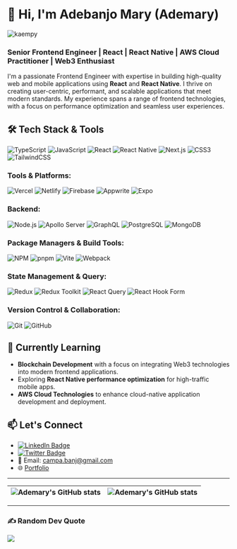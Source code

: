 # 👋 Hi, I'm Adebanjo Mary (Ademary)  
<p align="left"> <img src="https://komarev.com/ghpvc/?username=Kaempy&label=Profile%20views&color=0e75b6&style=flat" alt="kaempy" /> </p>

### Senior Frontend Engineer | React | React Native | AWS Cloud Practitioner | Web3 Enthusiast


I'm a passionate Frontend Engineer with expertise in building high-quality web and mobile applications using **React** and **React Native**. I thrive on creating user-centric, performant, and scalable applications that meet modern standards. My experience spans a range of frontend technologies, with a focus on performance optimization and seamless user experiences.

## 🛠️ Tech Stack & Tools

![TypeScript](https://img.shields.io/badge/typescript-%23007ACC.svg?style=flat&logo=typescript&logoColor=white) 
![JavaScript](https://img.shields.io/badge/javascript-%23323330.svg?style=flat&logo=javascript&logoColor=%23F7DF1E) 
![React](https://img.shields.io/badge/react-%2320232a.svg?style=flat&logo=react&logoColor=%2361DAFB) 
![React Native](https://img.shields.io/badge/react_native-%2320232a.svg?style=flat&logo=react&logoColor=%2361DAFB) 
![Next.js](https://img.shields.io/badge/Next-%2320232a?style=flat&logo=next.js&logoColor=white) 
![CSS3](https://img.shields.io/badge/css3-%231572B6.svg?style=flat&logo=css3&logoColor=white) 
![TailwindCSS](https://img.shields.io/badge/tailwindcss-%2338B2AC.svg?style=flat&logo=tailwind-css&logoColor=white)

### Tools & Platforms:
![Vercel](https://img.shields.io/badge/vercel-%2320232a.svg?style=flat&logo=vercel&logoColor=white) 
![Netlify](https://img.shields.io/badge/netlify-%2320232a.svg?style=flat&logo=netlify&logoColor=#00C7B7) 
![Firebase](https://img.shields.io/badge/firebase-%23039BE5.svg?style=flat&logo=firebase) 
![Appwrite](https://img.shields.io/badge/appwrite-%23F02E65.svg?style=flat&logo=appwrite&logoColor=white)
![Expo](https://img.shields.io/badge/expo-%2320232a.svg?style=flat&logo=expo&logoColor=white)

### Backend:
![Node.js](https://img.shields.io/badge/node.js-6DA55F?style=flat&logo=node.js&logoColor=white) 
![Apollo Server](https://img.shields.io/badge/apollo_server-311C87?style=flat&logo=apollo-graphql&logoColor=white) 
![GraphQL](https://img.shields.io/badge/graphql-E10098?style=flat&logo=graphql&logoColor=white)
![PostgreSQL](https://img.shields.io/badge/postgresql-%23316192.svg?style=flat&logo=postgresql&logoColor=white)
![MongoDB](https://img.shields.io/badge/MongoDB-%234ea94b.svg?style=flat&logo=mongodb&logoColor=white)

### Package Managers & Build Tools:
![NPM](https://img.shields.io/badge/NPM-%23CB3837.svg?style=flat&logo=npm&logoColor=white) 
![pnpm](https://img.shields.io/badge/pnpm-%23F69220.svg?style=flat&logo=pnpm&logoColor=white)
![Vite](https://img.shields.io/badge/vite-%23646CFF.svg?style=flat&logo=vite&logoColor=white) 
![Webpack](https://img.shields.io/badge/Webpack-8DD6F9?style=flat&logo=webpack&logoColor=white)

### State Management & Query:
![Redux](https://img.shields.io/badge/redux-%23593d88.svg?style=flat&logo=redux&logoColor=white) 
![Redux Toolkit](https://img.shields.io/badge/redux_toolkit-%23593d88.svg?style=flat&logo=redux&logoColor=white)
![React Query](https://img.shields.io/badge/-React%20Query-FF4154?style=flat&logo=react%20query&logoColor=white) 
![React Hook Form](https://img.shields.io/badge/React%20Hook%20Form-%23EC5990.svg?style=flat&logo=reacthookform&logoColor=white)

### Version Control & Collaboration:
![Git](https://img.shields.io/badge/git-%23F05033.svg?style=flat&logo=git&logoColor=white) 
![GitHub](https://img.shields.io/badge/github-%23121011.svg?style=flat&logo=github&logoColor=white)

<!-- 
---

## 🚀 Projects

### 📱 **Truman Gym App** 
A gym management system built with **React Native** and **Expo**, featuring secure payment integration with Paystack, user authentication, and API handling with **React Hook Form** and **Yup**.

- **Technologies**: React Native, Expo, TypeScript, React Hook Form, Paystack API, Async Storage
- [GitHub Repo](https://github.com/Kaempy/truman-gym)

### 💻 **iRecharge Mobile App** 
Contributed to the **iRecharge** mobile app by improving user experience and performance. Implemented secure payment features and optimized app performance for better load times and responsiveness.

- **Technologies**: React Native, Redux, TypeScript, Paystack, Expo
- [GitHub Repo](https://github.com/Kaempy/iRecharge)

### 📹 **Video Post App**
Built a video post app where users can log in, view recent posts, save posts, and create new posts, using **Appwrite** for backend services.

- **Technologies**: React Native, Appwrite, Redux Toolkit, Expo
- [GitHub Repo](https://github.com/Kaempy/video-post-app)

---
-->


## 🌱 Currently Learning
- **Blockchain Development** with a focus on integrating Web3 technologies into modern frontend applications.
- Exploring **React Native performance optimization** for high-traffic mobile apps.
- **AWS Cloud Technologies** to enhance cloud-native application development and deployment.


## 📫 Let's Connect

- [![LinkedIn Badge](https://img.shields.io/badge/-adebanjomary-%23007ACC?style=flat&logo=Linkedin&logoColor=white)](https://www.linkedin.com/in/abolanle-mary-adebanjo)
- [![Twitter Badge](https://img.shields.io/badge/-ademarymi-%23121011?style=flat&logo=X&logoColor=white)](https://x.com/ademarymi)
- 📧 Email: campa.banj@gmail.com
- 🌐 [Portfolio](https://ademary-portfolio.vercel.app)

---

| <img align="center" src="https://github-readme-streak-stats.herokuapp.com?user=Kaempy&theme=tokyonight&stroke=DD59CF&show_icons=true&include_all_commits=true&hide_border=true" alt="Ademary's GitHub stats" /> | <img align="center" src="https://github-readme-stats.vercel.app/api/top-langs/?username=Kaempy&langs_count=8&layout=compact&theme=tokyonight&stroke=DD59CF&show_icons=true&include_all_commits=true&hide_border=true" alt="Ademary's GitHub stats" /> |
| ------------- | ------------- |

---

### ✍️ Random Dev Quote

![](https://quotes-github-readme.vercel.app/api?type=horizontal&theme=dark)

